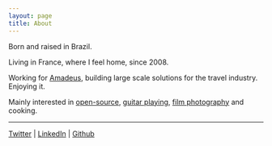 ```yaml
---
layout: page
title: About
---
```

<!--p class="message">
  Hey there! This page is included as an example. Feel free to customize it for your own use upon downloading. Carry on!
</p-->
Born and raised in Brazil.

Living in France, where I feel home, since 2008.

Working for [Amadeus](http://www.amadeus.com/airlineit/index.html), building large
scale solutions for the travel industry. Enjoying it.

Mainly interested in [open-source](), [guitar playing](https://soundcloud.com/leonardo-gomes-23), [film photography](http://www.lomography.com/homes/leogomes) and cooking.

----
[Twitter](https://twitter.com/lgomes) | [LinkedIn](https://www.linkedin.com/in/leonardogomes) | [Github]()
